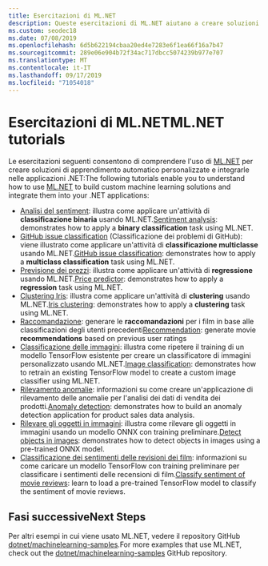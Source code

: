 ```yaml
---
title: Esercitazioni di ML.NET
description: Queste esercitazioni di ML.NET aiutano a creare soluzioni di intelligenza artificiale personalizzate e a integrarle nelle applicazioni .NET.
ms.custom: seodec18
ms.date: 07/08/2019
ms.openlocfilehash: 6d5b622194cbaa20ed4e7283e6f1ea66f16a7b47
ms.sourcegitcommit: 289e06e904b72f34ac717dbcc5074239b977e707
ms.translationtype: MT
ms.contentlocale: it-IT
ms.lasthandoff: 09/17/2019
ms.locfileid: "71054018"
---
```

# <a name="mlnet-tutorials"></a><span data-ttu-id="a2ee5-103">Esercitazioni di ML.NET</span><span class="sxs-lookup"><span data-stu-id="a2ee5-103">ML.NET tutorials</span></span> 

<span data-ttu-id="a2ee5-104">Le esercitazioni seguenti consentono di comprendere l'uso di [ML.NET](../index.yml) per creare soluzioni di apprendimento automatico personalizzate e integrarle nelle applicazioni .NET:</span><span class="sxs-lookup"><span data-stu-id="a2ee5-104">The following tutorials enable you to understand how to use [ML.NET](../index.yml) to build custom machine learning solutions and integrate them into your .NET applications:</span></span>

- <span data-ttu-id="a2ee5-105">[Analisi del sentiment](sentiment-analysis.md): illustra come applicare un'attività di **classificazione binaria** usando ML.NET.</span><span class="sxs-lookup"><span data-stu-id="a2ee5-105">[Sentiment analysis](sentiment-analysis.md): demonstrates how to apply a **binary classification** task using ML.NET.</span></span>
- <span data-ttu-id="a2ee5-106">[GitHub issue classification](github-issue-classification.md) (Classificazione dei problemi di GitHub): viene illustrato come applicare un'attività di **classificazione multiclasse** usando ML.NET.</span><span class="sxs-lookup"><span data-stu-id="a2ee5-106">[GitHub issue classification](github-issue-classification.md): demonstrates how to apply a **multiclass classification** task using ML.NET.</span></span>
- <span data-ttu-id="a2ee5-107">[Previsione dei prezzi](taxi-fare.md): illustra come applicare un'attività di **regressione** usando ML.NET.</span><span class="sxs-lookup"><span data-stu-id="a2ee5-107">[Price predictor](taxi-fare.md): demonstrates how to apply a **regression** task using ML.NET.</span></span>
- <span data-ttu-id="a2ee5-108">[Clustering Iris](iris-clustering.md): illustra come applicare un'attività di **clustering** usando ML.NET.</span><span class="sxs-lookup"><span data-stu-id="a2ee5-108">[Iris clustering](iris-clustering.md): demonstrates how to apply a **clustering** task using ML.NET.</span></span>
- <span data-ttu-id="a2ee5-109">[Raccomandazione](movie-recommendation.md): generare le **raccomandazioni** per i film in base alle classificazioni degli utenti precedenti</span><span class="sxs-lookup"><span data-stu-id="a2ee5-109">[Recommendation](movie-recommendation.md): generate movie **recommendations** based on previous user ratings</span></span>
- <span data-ttu-id="a2ee5-110">[Classificazione delle immagini](image-classification.md): illustra come ripetere il training di un modello TensorFlow esistente per creare un classificatore di immagini personalizzato usando ML.NET.</span><span class="sxs-lookup"><span data-stu-id="a2ee5-110">[Image classification](image-classification.md): demonstrates how to retrain an existing TensorFlow model to create a custom image classifier using ML.NET.</span></span>
- <span data-ttu-id="a2ee5-111">[Rilevamento anomalie](sales-anomaly-detection.md): informazioni su come creare un'applicazione di rilevamento delle anomalie per l'analisi dei dati di vendita dei prodotti.</span><span class="sxs-lookup"><span data-stu-id="a2ee5-111">[Anomaly detection](sales-anomaly-detection.md): demonstrates how to build an anomaly detection application for product sales data analysis.</span></span>
- <span data-ttu-id="a2ee5-112">[Rilevare gli oggetti in immagini](object-detection-onnx.md): illustra come rilevare gli oggetti in immagini usando un modello ONNX con training preliminare.</span><span class="sxs-lookup"><span data-stu-id="a2ee5-112">[Detect objects in images](object-detection-onnx.md): demonstrates how to detect objects in images using a pre-trained ONNX model.</span></span>
- <span data-ttu-id="a2ee5-113">[Classificazione dei sentimenti delle revisioni dei film](text-classification-tf.md): informazioni su come caricare un modello TensorFlow con training preliminare per classificare i sentimenti delle recensioni di film.</span><span class="sxs-lookup"><span data-stu-id="a2ee5-113">[Classify sentiment of movie reviews](text-classification-tf.md): learn to load a pre-trained TensorFlow model to classify the sentiment of movie reviews.</span></span>

## <a name="next-steps"></a><span data-ttu-id="a2ee5-114">Fasi successive</span><span class="sxs-lookup"><span data-stu-id="a2ee5-114">Next Steps</span></span>

<span data-ttu-id="a2ee5-115">Per altri esempi in cui viene usato ML.NET, vedere il repository GitHub [dotnet/machinelearning-samples](https://github.com/dotnet/machinelearning-samples).</span><span class="sxs-lookup"><span data-stu-id="a2ee5-115">For more examples that use ML.NET, check out the [dotnet/machinelearning-samples](https://github.com/dotnet/machinelearning-samples) GitHub repository.</span></span>
